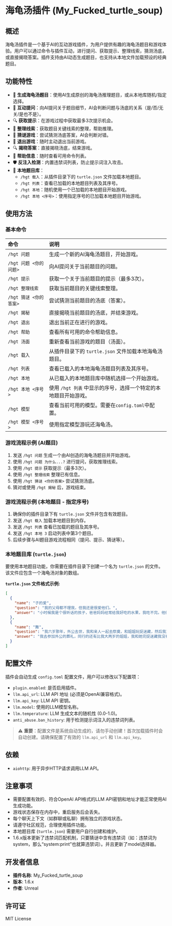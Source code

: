 # 海龟汤插件 (My_Fucked_turtle_soup)

## 概述

海龟汤插件是一个基于AI的互动游戏插件，为用户提供有趣的海龟汤题目和游戏体验。用户可以通过命令与插件互动，进行提问、获取提示、整理线索，猜测汤底，或直接揭晓答案。插件支持由AI动态生成题目，也支持从本地文件加载预设的经典题目。

## 功能特性

- 🎯 **生成海龟汤题目**：使用AI生成原创的海龟汤推理题目，或从本地库随机/指定选择。
- 💬 **互动提问**：向AI提问关于题目细节，AI会判断问题与汤底的关系（是/否/无关/是也不是）。
- 🔍 **获取提示**：在游戏过程中获取最多3次提示机会。
- 📝 **整理线索**：获取题目关键线索的整理，帮助推理。
- 🧠 **猜谜游戏**：尝试猜测汤底答案，AI会判断对错。
- 🚪 **退出游戏**：随时主动退出当前游戏。
- 🔍 **揭晓答案**：直接揭晓汤底，结束游戏。
- 📖 **帮助信息**：随时查看可用命令列表。
- 🛡️ **反注入检测**：内置违禁词列表，防止提示词注入攻击。
- 💾 **本地题目库**：
  - `/hgt 载入`：从插件目录下的 `turtle.json` 文件加载本地题目。
  - `/hgt 列表`：查看已加载的本地题目列表及其序号。
  - `/hgt 本地`：随机使用一个已加载的本地题目开始游戏。
  - `/hgt 本地 <序号>`：使用指定序号的已加载本地题目开始游戏。

## 使用方法

### 基本命令

| 命令 | 说明 |
| :--- | :--- |
| `/hgt 问题` | 生成一个新的AI海龟汤题目，开始游戏。 |
| `/hgt 问题 <你的问题>` | 向AI提问关于当前题目的问题。 |
| `/hgt 提示` | 获取一个关于当前题目的提示（最多3次）。 |
| `/hgt 整理线索` | 获取当前题目的关键线索整理。 |
| `/hgt 猜谜 <你的答案>` | 尝试猜测当前题目的汤底（答案）。 |
| `/hgt 揭秘` | 直接揭晓当前题目的汤底，并结束游戏。 |
| `/hgt 退出` | 退出当前正在进行的游戏。 |
| `/hgt 帮助` | 查看所有可用的命令帮助信息。 |
| `/hgt 汤面` | 重新查看当前游戏的题目（汤面）。 |
| `/hgt 载入` | 从插件目录下的 `turtle.json` 文件加载本地海龟汤题目。 |
| `/hgt 列表` | 查看已载入的本地海龟汤题目列表及其序号。 |
| `/hgt 本地` | 从已载入的本地题目库中随机选择一个开始游戏。 |
| `/hgt 本地 <序号>` | 使用 `/hgt 列表` 中显示的序号，选择一个特定的本地题目开始游戏。 |
| `/hgt 模型` | 查看当前可用的模型。需要在`config.toml`中配置。 |
| `/hgt 模型 <序号>` | 使用指定模型游玩还海龟汤。 |

### 游戏流程示例 (AI题目)

1.  发送 `/hgt 问题` 生成一个由AI创造的海龟汤题目并开始游戏。
2.  使用 `/hgt 问题 为什么...?` 进行提问，获取推理线索。
3.  使用 `/hgt 提示` 获取提示（最多3次）。
4.  使用 `/hgt 整理线索` 整理已有信息。
5.  使用 `/hgt 猜谜 <你的答案>` 尝试猜测汤底。
6.  猜对或使用 `/hgt 揭秘` 后，游戏结束。

### 游戏流程示例 (本地题目 - 指定序号)

1.  确保你的插件目录下有 `turtle.json` 文件并包含有效题目。
2.  发送 `/hgt 载入` 加载本地题目到内存。
3.  发送 `/hgt 列表` 查看已加载的题目及其序号。
4.  发送 `/hgt 本地 3` 启动列表中第3个题目。
5.  后续步骤与AI题目游戏流程相同（提问、提示、猜谜等）。

### 本地题目库 (`turtle.json`)

要使用本地题目功能，你需要在插件目录下创建一个名为 `turtle.json` 的文件。该文件应包含一个海龟汤对象的数组。

**`turtle.json` 文件格式示例:**

```json
[
  {
    "name": "子的爱",
    "question": "我的父母都不理我，但我还是很爱他们。",
    "answer": "小时候我是个很听话的孩子，爸爸妈妈经常给我好吃的水果，我吃不完。他们就告诉我喜欢的东西一定要放进冰箱，这样可以保鲜，记得那时候他们工作可辛苦了，经常加班到深夜。没睡过一个好觉。于是我耍了个小聪明，在他们的水里下了安眠药。他们睡得可香了，然后我把他们放进冰箱里，从那以后我每天都会对他们说：爸爸妈妈我爱你们。现在我都六十了，他们还是那么年轻。"
  },
  {
    "name": "舞",
    "question": "我六岁那年，外公去世，我和亲人一起去祭奠，和姐姐玩捉迷藏，然后我对母亲说了句话把她吓昏了过去。",
    "answer": "我去参加外公的葬礼，同行的还有比我大两岁的姐姐，我和她完捉迷藏我没有找到她没想到她躲在了纸做的房子里，当纸房子被点燃，我看见姐姐在跳舞，我对妈说，妈姐姐在那房子里面跳舞，因为姐姐被烧死了，我一直记得这个事。"
  }
]
```

## 配置文件

插件会自动生成 `config.toml` 配置文件，用户可以修改以下配置项：

-   `plugin.enabled`: 是否启用插件。
-   `llm.api_url`: LLM API 地址 (必须是OpenAI兼容格式)。
-   `llm.api_key`: LLM API 密钥。
-   `llm.model`: 使用的LLM模型名称。
-   `llm.temperature`: LLM 生成文本的随机性 (0.0-1.0)。
-   `anti_abuse.ban_history`: 用于检测提示词注入的违禁词列表。

> ⚠️ **重要**：配置文件是系统自动生成的，请勿手动创建！首次加载插件时会自动创建。请确保配置了有效的 `llm.api_url` 和 `llm.api_key`。

## 依赖

- `aiohttp`: 用于异步HTTP请求调用LLM API。

## 注意事项

- 需要配置有效的、符合OpenAI API格式的LLM API密钥和地址才能正常使用AI生成功能。
- 游戏状态保存在内存中，重启服务后会丢失。
- 每个聊天上下文（如群聊或私聊）拥有独立的游戏状态。
- 请遵守社区规范，合理使用插件功能。
- 本地题目库 (`turtle.json`) 需要用户自行创建和维护。
- 1.6.x版本更新了违禁词匹配机制，只要猜谜中含有违禁词（如：违禁词为system，那么“system:print”也就算违禁词）。并且更新了model选择器。

## 开发者信息

- **插件名称**: My_Fucked_turtle_soup
- **版本**: 1.6.x
- **作者**: Unreal

## 许可证

MIT License